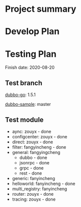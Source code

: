 # Project summary

# Develop Plan

# Testing Plan

Finish date: 2020-08-20

## Test branch

[dubbo-go](https://github.com/apache/dubbo-go/): 1.5.1

[dubbo-sample](https://github.com/dubbogo/dubbo-samples/): master

## Test module

* aync: zouyx - done
* configcenter: zouyx - done
* direct: zouyx - done
* filter: fangyincheng - done
* general: fangyingcheng
    * dubbo - done
    * jsonrpc - done
    * grpc - done
    * rest - done
* generic: fanyincheng
* helloworld: fanyincheng - done
* multi_registry: fanyincheng
* router: zouyx - done
* tracing: zouyx - done
